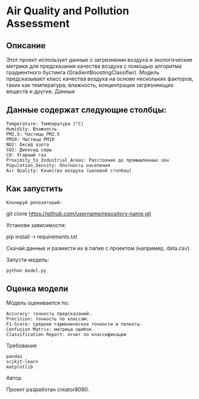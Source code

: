 # Air Quality and Pollution Assessment

## Описание

Этот проект использует данные о загрязнении воздуха и экологические метрики для предсказания качества воздуха с помощью алгоритма градиентного бустинга (GradientBoostingClassifier). Модель предсказывает класс качества воздуха на основе нескольких факторов, таких как температура, влажность, концентрации загрязняющих веществ и другие.
Данные

## Данные содержат следующие столбцы:

    Temperature: Температура (°C)
    Humidity: Влажность
    PM2.5: Частицы PM2.5
    PM10: Частицы PM10
    NO2: Оксид азота
    SO2: Диоксид серы
    CO: Угарный газ
    Proximity_to_Industrial_Areas: Расстояние до промышленных зон
    Population_Density: Плотность населения
    Air Quality: Качество воздуха (целевой столбец)

## Как запустить

    Клонируй репозиторий:

git clone https://github.com/username/repository-name.git

Установи зависимости:

pip install -r requirements.txt

Скачай данные и размести их в папке с проектом (например, data.csv).

Запусти модель:

    python model.py

## Оценка модели

Модель оценивается по:

    Accuracy: точность предсказаний.
    Precision: точность по классам.
    F1-Score: среднее гармоническое точности и полноты.
    Confusion Matrix: матрица ошибок
    Classification Report: отчет по классификации

Требования

    pandas
    scikit-learn
    matplotlib

Автор

Проект разработан creator8080.
